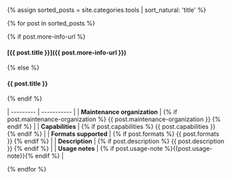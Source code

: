 {% assign sorted_posts = site.categories.tools | sort_natural: 'title' %}

{% for post in sorted_posts %}

<section markdown="1">

{% if post.more-info-url %}

#### [{{ post.title }}]({{ post.more-info-url }})

{% else %}

#### {{ post.title }}

{% endif %}

| --------- | ----------- |
| **Maintenance organization** | {% if post.maintenance-organization %} {{ post.maintenance-organization }} {% endif %} |
| **Capabilities** | {% if post.capabilities %} {{ post.capabilities }} {% endif %} |
| **Formats supported** | {% if post.formats %} {{ post.formats }} {% endif %} |
| **Description** | {% if post.description %} {{ post.description }} {% endif %} |
| **Usage notes** | {% if post.usage-note %}{{post.usage-note}}{% endif %} |

</section>

{% endfor %}